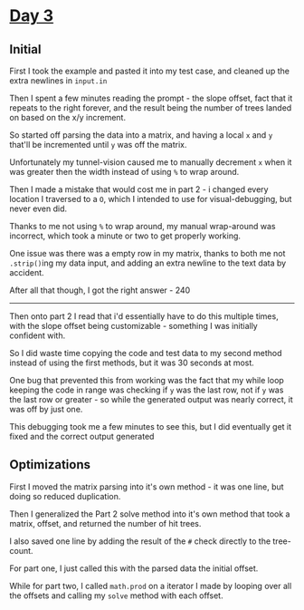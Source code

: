 # [Day 3](https://adventofcode.com/2020/day/3)

## Initial

First I took the example and pasted it into my test case, and cleaned up the extra newlines in `input.in`

Then I spent a few minutes reading the prompt - the slope offset, fact that it repeats to the right forever, and the result being the number of trees landed on based on the x/y increment.

So started off parsing the data into a matrix, and having a local `x` and `y` that'll be incremented until `y` was off the matrix.

Unfortunately my tunnel-vision caused me to manually decrement `x` when it was greater then the width instead of using `%` to wrap around.

Then I made a mistake that would cost me in part 2 - i changed every location I traversed to a `O`, which I intended to use for visual-debugging, but never even did.

Thanks to me not using `%` to wrap around, my manual wrap-around was incorrect, which took a minute or two to get properly working.

One issue was there was a empty row in my matrix, thanks to both me not `.strip()`ing my data input, and adding an extra newline to the text data by accident.

After all that though, I got the right answer - 240

***

Then onto part 2 I read that i'd essentially have to do this multiple times, with the slope offset being customizable - something I was initially confident with.

So I did waste time copying the code and test data to my second method instead of using the first methods, but it was 30 seconds at most.

One bug that prevented this from working was the fact that my while loop keeping the code in range was checking if `y` was the last row, not if `y` was the last row or greater - so while the generated output was nearly correct, it was off by just one.

This debugging took me a few minutes to see this, but I did eventually get it fixed and the correct output generated

## Optimizations

First I moved the matrix parsing into it's own method - it was one line, but doing so reduced duplication.

Then I generalized the Part 2 solve method into it's own method that took a matrix, offset, and returned the number of hit trees.

I also saved one line by adding the result of the `#` check directly to the tree-count.

For part one, I just called this with the parsed data the initial offset.

While for part two, I called `math.prod` on a iterator I made by looping over all the offsets and calling my `solve` method with each offset.
